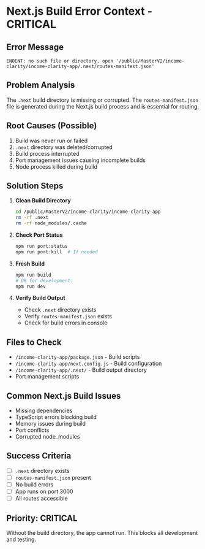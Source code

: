 # Next.js Build Error Context - CRITICAL

## Error Message
```
ENOENT: no such file or directory, open '/public/MasterV2/income-clarity/income-clarity-app/.next/routes-manifest.json'
```

## Problem Analysis
The `.next` build directory is missing or corrupted. The `routes-manifest.json` file is generated during the Next.js build process and is essential for routing.

## Root Causes (Possible)
1. Build was never run or failed
2. `.next` directory was deleted/corrupted
3. Build process interrupted
4. Port management issues causing incomplete builds
5. Node process killed during build

## Solution Steps
1. **Clean Build Directory**
   ```bash
   cd /public/MasterV2/income-clarity/income-clarity-app
   rm -rf .next
   rm -rf node_modules/.cache
   ```

2. **Check Port Status**
   ```bash
   npm run port:status
   npm run port:kill  # If needed
   ```

3. **Fresh Build**
   ```bash
   npm run build
   # OR for development:
   npm run dev
   ```

4. **Verify Build Output**
   - Check `.next` directory exists
   - Verify `routes-manifest.json` exists
   - Check for build errors in console

## Files to Check
- `/income-clarity-app/package.json` - Build scripts
- `/income-clarity-app/next.config.js` - Build configuration
- `/income-clarity-app/.next/` - Build output directory
- Port management scripts

## Common Next.js Build Issues
- Missing dependencies
- TypeScript errors blocking build
- Memory issues during build
- Port conflicts
- Corrupted node_modules

## Success Criteria
- [ ] `.next` directory exists
- [ ] `routes-manifest.json` present
- [ ] No build errors
- [ ] App runs on port 3000
- [ ] All routes accessible

## Priority: CRITICAL
Without the build directory, the app cannot run. This blocks all development and testing.